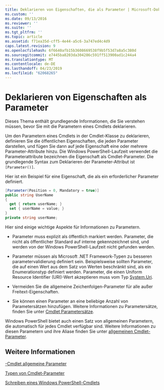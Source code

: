 ```yaml
---
title: Deklarieren von Eigenschaften, die als Parameter | Microsoft-Dokumentation
ms.custom: ''
ms.date: 09/13/2016
ms.reviewer: ''
ms.suite: ''
ms.tgt_pltfrm: ''
ms.topic: article
ms.assetid: f71ea35d-cff5-4e44-a5c6-3a747ed4c4d9
caps.latest.revision: 9
ms.openlocfilehash: 6f6640afb15b3608669538f9b5f53d7a8a5c380d
ms.sourcegitcommit: e7445ba8203da304286c591ff513900ad1c244a4
ms.translationtype: MT
ms.contentlocale: de-DE
ms.lasthandoff: 04/23/2019
ms.locfileid: "62068265"
---
```

# <a name="declaring-properties-as-parameters"></a>Deklarieren von Eigenschaften als Parameter

Dieses Thema enthält grundlegende Informationen, die Sie verstehen müssen, bevor Sie mit die Parametern eines Cmdlets deklarieren.

Um den Parametern eines Cmdlets in der Cmdlet-Klasse zu deklarieren, definieren Sie die öffentlichen Eigenschaften, die jeden Parameter darstellen, und fügen Sie dann auf jede Eigenschaft eine oder mehrere Parameter-Attribute hinzu. Die Windows PowerShell-Laufzeit verwendet die Parameterattribute bezeichnen die Eigenschaft als Cmdlet-Parameter. Die grundlegende Syntax zum Deklarieren der Parameter-Attribut ist `[Parameter()]`.

Hier ist ein Beispiel für eine Eigenschaft, die als ein erforderlicher Parameter definiert.

```csharp
[Parameter(Position = 0, Mandatory = true)]
public string UserName
{
  get { return userName; }
  set { userName = value; }
}
private string userName;
```

Hier sind einige wichtige Aspekte für Informationen zu Parametern.

- Parameter muss explizit als öffentlich markiert werden. Parameter, die nicht als öffentlicher Standard auf interne gekennzeichnet sind, und werden von der Windows PowerShell-Laufzeit nicht gefunden werden.

- Parameter müssen als Microsoft .NET Framework-Typen zu besseren parametervalidierung definiert sein. Beispielsweise sollten Parameter, die auf einen Wert aus dem Satz von Werten beschränkt sind, als ein Enumerationstyp definiert werden. Parameter, die einen Uniform Resource Identifier (URI)-Wert akzeptieren muss vom Typ [System.Uri](/dotnet/api/System.Uri).

- Vermeiden Sie die allgemeine Zeichenfolgen-Parameter für alle außer Freitext-Eigenschaften.

- Sie können einen Parameter an eine beliebige Anzahl von Parametersätzen hinzufügen. Weitere Informationen zu Parametersätze, finden Sie unter [Cmdlet Parametersätze](./cmdlet-parameter-sets.md).

Windows PowerShell bietet auch einen Satz von allgemeinen Parametern, die automatisch für jedes Cmdlet verfügbar sind. Weitere Informationen zu diesen Parametern und ihre Aliase finden Sie unter [allgemeinen Cmdlet-Parameter](./common-parameter-names.md).

## <a name="see-also"></a>Weitere Informationen

[-Cmdlet allgemeine Parameter](./common-parameter-names.md)

[Typen von Cmdlet-Parameter](./types-of-cmdlet-parameters.md)

[Schreiben eines Windows PowerShell-Cmdlets](./writing-a-windows-powershell-cmdlet.md)
